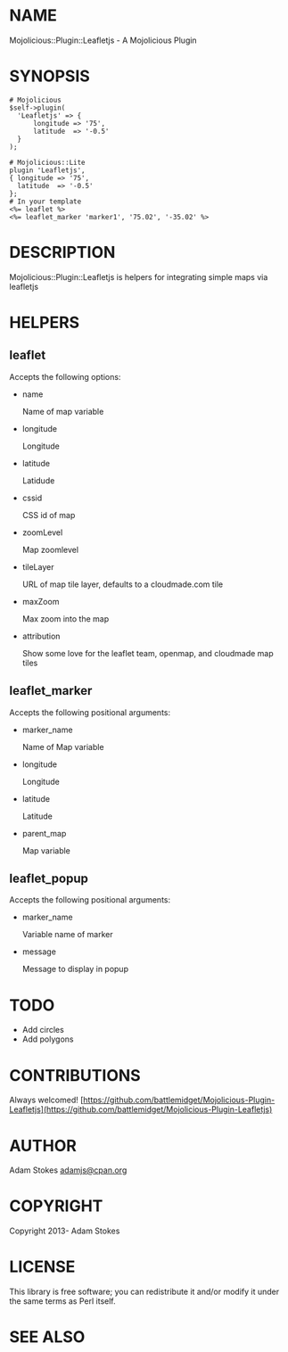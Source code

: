 # NAME

Mojolicious::Plugin::Leafletjs - A Mojolicious Plugin

# SYNOPSIS

    # Mojolicious
    $self->plugin(
      'Leafletjs' => {
          longitude => '75',
          latitude  => '-0.5'
      }
    );

    # Mojolicious::Lite
    plugin 'Leafletjs',
    { longitude => '75',
      latitude  => '-0.5'
    };
    # In your template
    <%= leaflet %>
    <%= leaflet_marker 'marker1', '75.02', '-35.02' %>

# DESCRIPTION

Mojolicious::Plugin::Leafletjs is helpers for integrating simple maps via leafletjs

# HELPERS

## __leaflet__

Accepts the following options:

- name

    Name of map variable

- longitude

    Longitude

- latitude

    Latidude

- cssid

    CSS id of map

- zoomLevel

    Map zoomlevel

- tileLayer

    URL of map tile layer, defaults to a cloudmade.com tile

- maxZoom

    Max zoom into the map

- attribution

    Show some love for the leaflet team, openmap, and cloudmade map tiles

## __leaflet\_marker__

Accepts the following positional arguments:

- marker\_name

    Name of Map variable

- longitude

    Longitude

- latitude

    Latitude

- parent\_map

    Map variable

## __leaflet\_popup__

Accepts the following positional arguments:

- marker\_name

    Variable name of marker

- message

    Message to display in popup

# TODO

- Add circles
- Add polygons

# CONTRIBUTIONS

Always welcomed! [https://github.com/battlemidget/Mojolicious-Plugin-Leafletjs](https://github.com/battlemidget/Mojolicious-Plugin-Leafletjs)

# AUTHOR

Adam Stokes <adamjs@cpan.org>

# COPYRIGHT

Copyright 2013- Adam Stokes

# LICENSE

This library is free software; you can redistribute it and/or modify
it under the same terms as Perl itself.

# SEE ALSO
